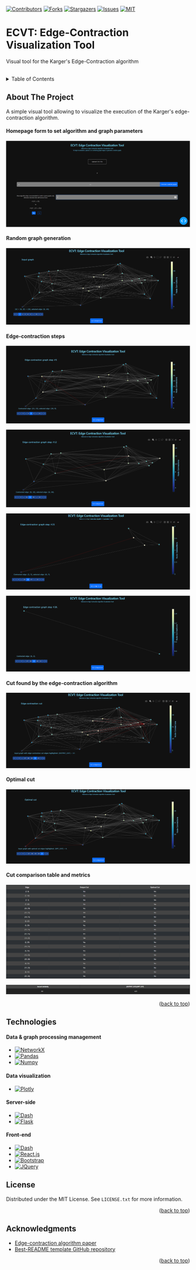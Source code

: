 [![Contributors][contributors-shield]][contributors-url]
[![Forks][forks-shield]][forks-url]
[![Stargazers][stars-shield]][stars-url]
[![Issues][issues-shield]][issues-url]
[![MIT][license-shield]][license-url]

# ECVT: Edge-Contraction Visualization Tool

<!-- Improved compatibility of back to top link: See: https://github.com/othneildrew/Best-README-Template/pull/73 -->
<a name="readme-top">Visual tool for the Karger's Edge-Contraction algorithm</a>



<!-- PROJECT LOGO -->
<br />

<!-- TABLE OF CONTENTS -->
<details>
  <summary>Table of Contents</summary>
  <ol>
    <li>
      <a href="#about-the-project">About The Project</a>
    </li>
    <li><a href="#technologies">Technologies</a>
    <li><a href="#license">License</a></li>
    <li><a href="#acknowledgments">Acknowledgments</a></li>
  </ol>
</details>



<!-- ABOUT THE PROJECT -->
## About The Project

A simple visual tool allowing to visualize the execution of the Karger's edge-contraction
algorithm.

#### Homepage form to set algorithm and graph parameters
![Alt text](/app/assets/readme-imgs/home-alg-options.png?raw=true)

#### Random graph generation
![Alt text](/app/assets/readme-imgs/random-gen.png?raw=true)

#### Edge-contraction steps
![Alt text](/app/assets/readme-imgs/step0.png?raw=true)

![Alt text](/app/assets/readme-imgs/step1.png?raw=true)

![Alt text](/app/assets/readme-imgs/step2.png?raw=true)

![Alt text](/app/assets/readme-imgs/step3.png?raw=true)

#### Cut found by the edge-contraction algorithm
![Alt text](/app/assets/readme-imgs/final-cut.png?raw=true)

#### Optimal cut
![Alt text](/app/assets/readme-imgs/optimal-cut.png?raw=true)

#### Cut comparison table and metrics
![Alt text](/app/assets/readme-imgs/comparison-table.png?raw=true)

![Alt text](/app/assets/readme-imgs/metrics.png?raw=true)

<p align="right">(<a href="#readme-top">back to top</a>)</p>


## Technologies

#### Data & graph processing management
* [![NetworkX]][NetworkX-url]
* [![Pandas]][Pandas-url]
* [![Numpy]][Numpy-url]

#### Data visualization
* [![Plotly]][Plotly-url]

#### Server-side
* [![Dash]][Dash-url]
* [![Flask]][Flask-url]

#### Front-end
* [![Dash]][Dash-url]
* [![React.js]][React-url]
* [![Bootstrap][Bootstrap.com]][Bootstrap-url]
* [![JQuery][JQuery.com]][JQuery-url]


<!-- LICENSE -->
## License

Distributed under the MIT License. See `LICENSE.txt` for more information.

<p align="right">(<a href="#readme-top">back to top</a>)</p>


<!-- ACKNOWLEDGMENTS -->
## Acknowledgments

* [Edge-contraction algorithm paper](https://dl.acm.org/doi/10.5555/313559.313605)
* [Best-README template GitHub repository](https://github.com/othneildrew/Best-README-Template)

<p align="right">(<a href="#readme-top">back to top</a>)</p>



<!-- MARKDOWN LINKS & IMAGES -->
<!-- https://www.markdownguide.org/basic-syntax/#reference-style-links -->
[JQuery.com]: https://img.shields.io/badge/jQuery-0769AD?style=for-the-badge&logo=jquery&logoColor=white
[JQuery-url]: https://jquery.com
[product-screenshot]: images/screenshot.png
[project-logo]: app/assets/ecvt.png
[contributors-shield]: https://img.shields.io/github/contributors/Attornado/edge-contraction-visualization-tool.svg?style=for-the-badge
[contributors-url]: https://github.com/Attornado/edge-contraction-visualization-tool/graphs/contributors
[forks-shield]: https://img.shields.io/github/forks/Attornado/edge-contraction-visualization-tool.svg?style=for-the-badge
[forks-url]: https://github.com/Attornado/edge-contraction-visualization-tool/network/members
[stars-shield]: https://img.shields.io/github/stars/Attornado/edge-contraction-visualization-tool.svg?style=for-the-badge
[stars-url]: https://github.com/Attornado/edge-contraction-visualization-tool/stargazers
[issues-shield]: https://img.shields.io/github/issues/Attornado/edge-contraction-visualization-tool.svg?style=for-the-badge
[issues-url]: https://github.com/Attornado/edge-contraction-visualization-tool/issues
[license-shield]: https://img.shields.io/github/license/Attornado/edge-contraction-visualization-tool.svg?style=for-the-badge
[license-url]: https://github.com/Attornado/edge-contraction-visualization-tool/blob/master/LICENSE.txt
[linkedin-shield]: https://img.shields.io/badge/-LinkedIn-black.svg?style=for-the-badge&logo=linkedin&colorB=555
[linkedin-url]: https://linkedin.com/in/othneildrew
[product-screenshot]: images/screenshot.png
[Next.js]: https://img.shields.io/badge/next.js-000000?style=for-the-badge&logo=nextdotjs&logoColor=white
[Next-url]: https://nextjs.org/
[React.js]: https://img.shields.io/badge/React-20232A?style=for-the-badge&logo=react&logoColor=61DAFB
[React-url]: https://reactjs.org/
[Vue.js]: https://img.shields.io/badge/Vue.js-35495E?style=for-the-badge&logo=vuedotjs&logoColor=4FC08D
[Vue-url]: https://vuejs.org/
[Angular.io]: https://img.shields.io/badge/Angular-DD0031?style=for-the-badge&logo=angular&logoColor=white
[Angular-url]: https://angular.io/
[Svelte.dev]: https://img.shields.io/badge/Svelte-4A4A55?style=for-the-badge&logo=svelte&logoColor=FF3E00
[Svelte-url]: https://svelte.dev/
[Laravel.com]: https://img.shields.io/badge/Laravel-FF2D20?style=for-the-badge&logo=laravel&logoColor=white
[Laravel-url]: https://laravel.com
[Bootstrap.com]: https://img.shields.io/badge/Bootstrap-563D7C?style=for-the-badge&logo=bootstrap&logoColor=white
[Bootstrap-url]: https://getbootstrap.com
[JQuery.com]: https://img.shields.io/badge/jQuery-0769AD?style=for-the-badge&logo=jquery&logoColor=white
[JQuery-url]: https://jquery.com
[Solidity]: https://img.shields.io/badge/solidity-gray?style=for-the-badge&logo=solidity
[Solidity-url]: https://soliditylang.org
[Web3Py]: https://img.shields.io/badge/Web3.py-yellow?style=for-the-badge&logo=Web3.js&logoColor=black
[Web3Py-url]: https://pypi.org/project/web3/
[MongoDB]: https://img.shields.io/badge/MongoDB-darkgreen?style=for-the-badge&logo=mongodb&logoWidth=15
[MongoDB-url]: https://www.mongodb.com/
[Pandas]: https://img.shields.io/badge/Pandas-red?style=for-the-badge&logo=pandas&logoWidth=15
[Pandas-url]: https://pandas.pydata.org/
[Truffle]: https://svgshare.com/getbyhash/sha1-NX499/URB+khENlHOWdGS/+GJNw=
[Truffle-url]: https://trufflesuite.com/
[Numpy]: https://img.shields.io/badge/Numpy-yellow?style=for-the-badge&logo=numpy&logoColor=black
[Numpy-url]: https://numpy.org/
[Flask]: https://img.shields.io/badge/Flask-darkred?style=for-the-badge&logo=flask
[Flask-url]: https://flask.palletsprojects.com/en/2.2.x/
[Ganache]: https://svgshare.com/getbyhash/sha1-4Z5dD5/nHgiA9ULH6Jk1JgFiSBE=
[Ganache-url]: https://trufflesuite.com/ganache/
[Ganache-url]: https://flask.palletsprojects.com/en/2.2.x/
[IPFS]: https://img.shields.io/badge/IPFS-154c79?style=for-the-badge&logo=ipfs
[IPFS-url]: https://ipfs.tech/  
[Ethereum]: https://img.shields.io/badge/Ethereum-76b5c5?style=for-the-badge&logo=ethereum&logoColor=black
[Ethereum-url]: https://ethereum.org/en/
[Matplotlib]: https://svgshare.com/getbyhash/sha1-DUTrNq/OGl0noPQdTr2YgrvYhIw=
[Matplotlib-url]: https://matplotlib.org/
[Dash]: https://svgshare.com/getbyhash/sha1-rP+R9ynV+Lb+plNuV5j6jx9G10c=
[Dash-url]: https://dash.plotly.com/
[NetworkX]: https://svgshare.com/getbyhash/sha1-xg9rckqBiF6LDNPNh+JBiGiAr7s=
[NetworkX-url]: https://networkx.org/documentation/stable/index.html
[Plotly]: https://img.shields.io/badge/Plotly-100000?style=for-the-badge&logo=plotly&logoColor=white&labelColor=660169&color=660169
[Plotly-url]: https://plotly.com/
